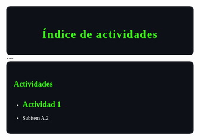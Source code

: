 <div style="background-color:#0d1117; color:white; padding:20px; border-radius:10px;">

<h1 align="center"> <span style="color:#39FF14; font-weight: 900; font-family:Consolas; font-size:30px; letter-spacing: 2px;">Índice de actividades</span></h1>
</div>
---

<div style="background-color:#0d1117; color:white; padding:20px; border-radius:10px; font-family:Consolas;">

  <h2 style="color:#39FF14; font-weight:900;">Actividades</h2>

  <ul>
    <li><a href="https://adrian-623.github.io/PortafolioA/Ing_Mecatronica/Introducci%C3%B3n_a_la_mecatr%C3%B3nica/Actividades/Actividad_1/" style="color:#39FF14; text-decoration:none;"><h2 style="color:#39FF14; font-weight:900;">Actividad 1</h2>
       </a>
    </li>
    <li>Subitem A.2</li>
  </ul>

</div>



        
